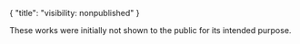 {
	"title": "visibility: nonpublished"
}

These works were initially not shown to the public for its intended purpose.
